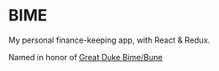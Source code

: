 # BIME

My personal finance-keeping app, with React & Redux.

Named in honor of [Great Duke Bime/Bune](http://es.mitologia.wikia.com/wiki/Bune)